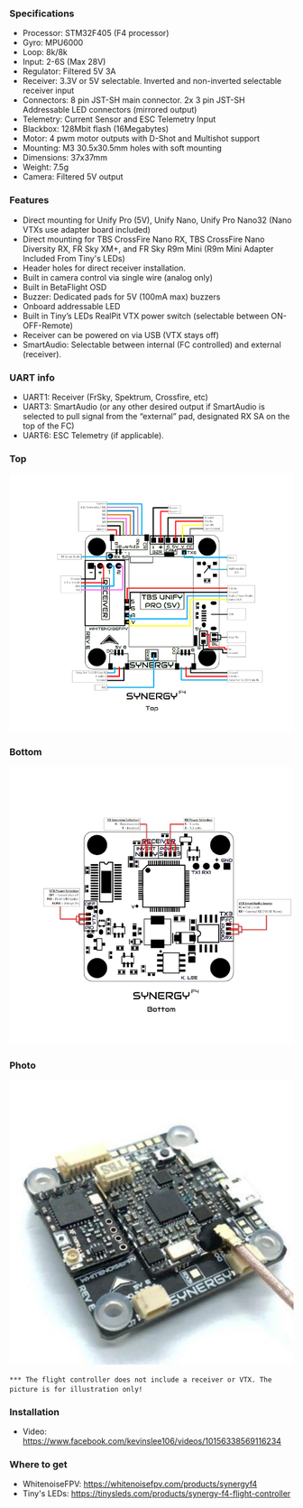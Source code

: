 ### Specifications
- Processor: STM32F405 (F4 processor)
- Gyro: MPU6000
- Loop: 8k/8k
- Input: 2-6S (Max 28V)
- Regulator: Filtered 5V 3A
- Receiver: 3.3V or 5V selectable. Inverted and non-inverted selectable receiver input
- Connectors: 8 pin JST-SH main connector.  2x 3 pin JST-SH Addressable LED connectors (mirrored output)
- Telemetry: Current Sensor and ESC Telemetry Input
- Blackbox: 128Mbit flash (16Megabytes)
- Motor: 4 pwm motor outputs with D-Shot and Multishot support
- Mounting: M3 30.5x30.5mm holes with soft mounting
- Dimensions: 37x37mm
- Weight: 7.5g
- Camera: Filtered 5V output

### Features
- Direct mounting for Unify Pro (5V), Unify Nano, Unify Pro Nano32  (Nano VTXs use adapter board included)
- Direct mounting for TBS CrossFire Nano RX, TBS CrossFire Nano Diversity  RX, FR Sky XM+, and FR Sky R9m Mini (R9m Mini Adapter Included From Tiny's LEDs)
- Header holes for direct receiver installation.
- Built in camera control via single wire (analog only)
- Built in BetaFlight OSD
- Buzzer: Dedicated pads for 5V (100mA max) buzzers
- Onboard addressable LED
- Built in Tiny’s LEDs RealPit VTX power switch (selectable between ON-OFF-Remote)
- Receiver can be powered on via USB (VTX stays off)
- SmartAudio: Selectable between internal (FC controlled) and external (receiver).

### UART info
- UART1: Receiver (FrSky, Spektrum, Crossfire, etc)
- UART3: SmartAudio (or any other desired output if SmartAudio is selected to pull signal from the “external” pad, designated RX SA on the top of the FC)
- UART6: ESC Telemetry (if applicable).

### Top
![Top](images/SYNERGYF4-top.png)

### Bottom
![Bottom](images/SYNERGYF4-bottom.png)

### Photo
![Main](images/SYNERGYF4-main.jpg)

`*** The flight controller does not include a receiver or VTX. The picture is for illustration only!`
### Installation
- Video: https://www.facebook.com/kevinslee106/videos/10156338569116234

### Where to get
- WhitenoiseFPV: https://whitenoisefpv.com/products/synergyf4
- Tiny's LEDs: https://tinysleds.com/products/synergy-f4-flight-controller
